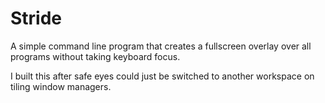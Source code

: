 # Stride

A simple command line program that creates a fullscreen overlay over all programs without taking keyboard focus.

I built this after safe eyes could just be switched to another workspace on tiling window managers.
